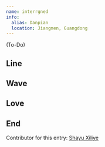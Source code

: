 ```yaml
---
name: interrgned
info:
  alias: Danpian
  location: Jiangmen, Guangdong
---
```


(To-Do)

## Line

## Wave

## Love

## End

Contributor for this entry: [Shayu Xiliye](http://twitter.com/UnnnLlllx3)
